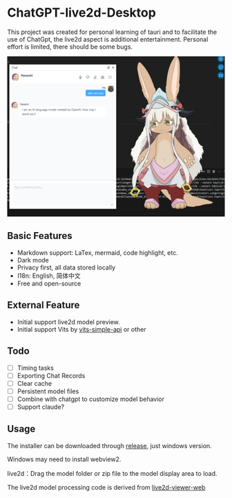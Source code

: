 # ChatGPT-live2d-Desktop

This project was created for personal learning of tauri and to facilitate the use of ChatGpt, the live2d aspect is additional entertainment. Personal effort is limited, there should be some bugs.

![image](https://github.com/Slebee/ChatGPT-live2d-Desktop/blob/main/public/t.png)

## Basic Features

- Markdown support: LaTex, mermaid, code highlight, etc.
- Dark mode
- Privacy first, all data stored locally
- I18n: English, 简体中文
- Free and open-source

## External Feature

- Initial support live2d model preview.
- Initial support Vits by [vits-simple-api](https://github.com/Artrajz/vits-simple-api) or other

## Todo

- [ ] Timing tasks
- [ ] Exporting Chat Records
- [ ] Clear cache
- [ ] Persistent model files
- [ ] Combine with chatgpt to customize model behavior
- [ ] Support claude?

## Usage

The installer can be downloaded through [release](https://github.com/Slebee/ChatGPT-live2d-Desktop/releases), just windows version.

Windows may need to install webview2.

live2d：Drag the model folder or zip file to the model display area to load.

The live2d model processing code is derived from [live2d-viewer-web](https://github.com/guansss/live2d-viewer-web)
